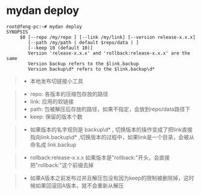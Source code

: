 # mydan deploy
```
root@feng-pc:~# mydan deploy
SYNOPSIS
     $0 [--repo /my/repo ] [--link /my/link] [--version release-x.x.x]
        [--path /my/path ( default $repo/data ) ]
        [--keep 10 (default 10)]
        Version 'release-x.x.x' and 'rollback:release-x.x.x' are the same
        Version backup refers to the $link.backup
        Version backup\d* refers to the $link.backup\d*
```
> * 本地发布切链接小工具

> * repo: 各版本的压缩包存放的路径
> * link: 应用的软链接
> * path: 包被解压后存放的路径，如果不指定，会放到repo/data路径下
> * keep: 保留的版本个数

> * 如果版本的名字规则是 backup\d* , 切换版本的操作变成了把link直接指向link.backup\d* ,切换版本的过程中，如果link是一个目录，会被从命名成 link.backup

> * rollback:release-x.x.x 如果版本是"rollback:"开头，会直接把"rollback:"这个前缀去掉

> * 如果A版本之前发布过并且解压包没有因为keep的限制被删除掉，这时候如果回滚回A版本，就不会重新从解压
